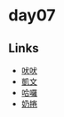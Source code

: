 # day07

## Links

- [吠吠](https://rabbittee.github.io/JavaScript30/day07/haha/)
- [凱文](https://rabbittee.github.io/JavaScript30/day07/kevin/)
- [哈囉](https://rabbittee.github.io/JavaScript30/day07/kirby/)
- [奶捲](https://rabbittee.github.io/JavaScript30/day07/recoil/)
